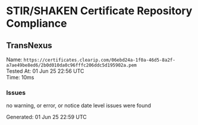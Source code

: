 # STIR/SHAKEN Certificate Repository Compliance

## TransNexus

Name: `https://certificates.clearip.com/06ebd24a-1f0a-46d5-8a2f-a7ae49be8ed6/2b0d010da0c96fffc206ddc5d195902a.pem`\
Tested At: 01 Jun 25 22:56 UTC\
Time: 10ms

### Issues

no warning, or error, or notice date level issues were found

Generated: 01 Jun 25 22:59 UTC